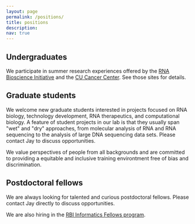 ```yaml
---
layout: page
permalink: /positions/
title: positions
description:
nav: true
---
```


## Undergraduates

We participate in summer research experiences offered by the [RNA
Bioscience
Initiative](https://medschool.cuanschutz.edu/rbi/training-and-education/summer-internship-program/about)
and the [CU Cancer
Center](https://medschool.cuanschutz.edu/colorado-cancer-center/education/creu-program-resources).
See those sites for details.

## Graduate students

We welcome new graduate students interested in projects focused on RNA
biology, technology development, RNA therapeutics, and computational
biology. A feature of student projects in our lab is that they usually
span "wet" and "dry" approaches, from molecular analysis of RNA and RNA
sequencing to the analysis of large DNA sequencing data sets. Please
contact Jay to discuss opportunities.

We value perspectives of people from all backgrounds and are committed to
providing a equitable and inclusive training environtment free of bias and
discrimination.

## Postdoctoral fellows

We are always looking for talented and curious postdoctoral fellows.
Please contact Jay directly to discuss opportunities.

We are also hiring in the [RBI Informatics Fellows
program](https://medschool.cuanschutz.edu/rbi/funding-opportunities/rbi-informatics-fellows-program).

